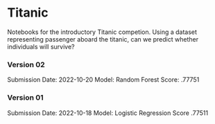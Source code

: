 # Titanic

Notebooks for the introductory Titanic competion. Using a dataset representing passenger aboard the titanic, can we predict whether individuals will survive?


### Version 02
Submission Date: 2022-10-20
Model: Random Forest
Score: .77751

### Version 01
Submission Date: 2022-10-18
Model: Logistic Regression
Score .77511
